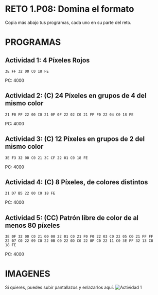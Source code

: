 # RETO 1.P08: Domina el formato
Copia más abajo tus programas, cada uno en su parte del reto.

# PROGRAMAS

## Actividad 1: 4 Píxeles Rojos
```
3E FF 32 00 C0 18 FE
```
PC: 4000

## Actividad 2: (C) 24 Píxeles en grupos de 4 del mismo color
```
21 F0 FF 22 00 C0 21 0F 0F 22 02 C0 21 FF F0 22 04 C0 18 FE
```
PC: 4000

## Actividad 3: (C) 12 Píxeles en grupos de 2 del mismo color
```
3E F3 32 00 C0 21 3C CF 22 01 C0 18 FE
```
PC: 4000

## Actividad 4: (C) 8 Píxeles, de colores distintos
```
21 D7 B5 22 00 C0 18 FE
```
PC: 4000
## Actividad 5: (CC) Patrón libre de color de al menos 80 píxeles
```
3E 0F 32 00 C0 21 00 00 22 01 C0 21 F0 F0 22 03 C0 22 05 C0 21 FF FF 22 07 C0 22 09 C0 22 0B C0 22 0D C0 22 0F C0 22 11 C0 3E FF 32 13 C0 18 FE
```
PC: 4000

# IMAGENES
Si quieres, puedes subir pantallazos y enlazarlos aquí.
![Actividad 1](/pixelrojo.png)

